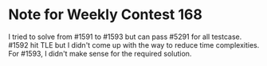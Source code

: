 # Note for Weekly Contest 168

I tried to solve from #1591 to #1593 but can pass #5291 for all testcase. #1592 hit TLE but I didn't come up with the way to reduce time complexities. For #1593, I didn't make sense for the required solution.
